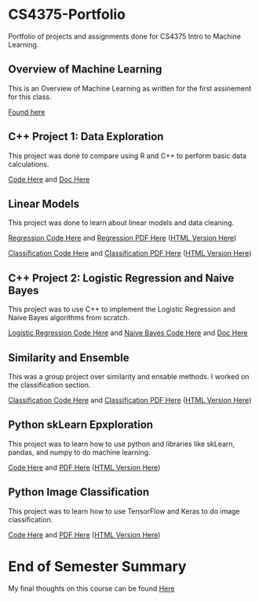 # CS4375-Portfolio
Portfolio of projects and assignments done for CS4375 Intro to Machine Learning.

## Overview of Machine Learning
This is an Overview of Machine Learning as written for the first assinement for this class. 

[Found here](Overview_of_ML.pdf)

## C++ Project 1: Data Exploration
This project was done to compare using R and C++ to perform basic data calculations. 

[Code Here](cpp/project1/Main.cpp) and [Doc Here](cpp/project1/project1.pdf)

## Linear Models
This project was done to learn about linear models and data cleaning. 

[Regression Code Here](r/linear_models/Regression.rmd) and [Regression PDF Here](r/linear_models/Linear_Models_Regression.pdf) ([HTML Version Here](r/linear_models/Regression.html))

[Classification Code Here](r/linear_models/Classification.rmd) and [Classification PDF Here](r/linear_models/Linear_Models_Classification.pdf) ([HTML Version Here](r/linear_models/Regression.html))

## C++ Project 2: Logistic Regression and Naive Bayes
This project was to use C++ to implement the Logistic Regression and Naive Bayes algorithms from scratch.

[Logistic Regression Code Here](cpp/project2/Logistic%20Regression.cpp) and [Naive Bayes Code Here](cpp/project2/Naive%20Bayes.cpp) and [Doc Here](cpp/project2/Logistic%20Regresssion%20and%20Naive%20Bayes.pdf) 

## Similarity and Ensemble
This was a group project over similarity and ensable methods. I worked on the classification section.

[Classification Code Here](r/similarity_and_ensemble/Classification.rmd) and [Classification PDF Here](r/similarity_and_ensemble/Classification.pdf) ([HTML Version Here](r/similarity_and_ensemble/Classification.html))

## Python skLearn Epxploration
This project was to learn how to use python and libraries like skLearn, pandas, and numpy to do machine learning.

[Code Here](py/skLearn/skLearn.ipynb) and [PDF Here](py/skLearn/skLearn.pdf) ([HTML Version Here](py/skLearn/skLearn.html))

## Python Image Classification
This project was to learn how to use TensorFlow and Keras to do image classification.

[Code Here](py/ImageClassification/imageClassification.ipynb) and [PDF Here](py/ImageClassification/imageClassification.pdf) ([HTML Version Here](py/ImageClassification/imageClassification.html))

# End of Semester Summary
My final thoughts on this course can be found [Here](Summary.md)